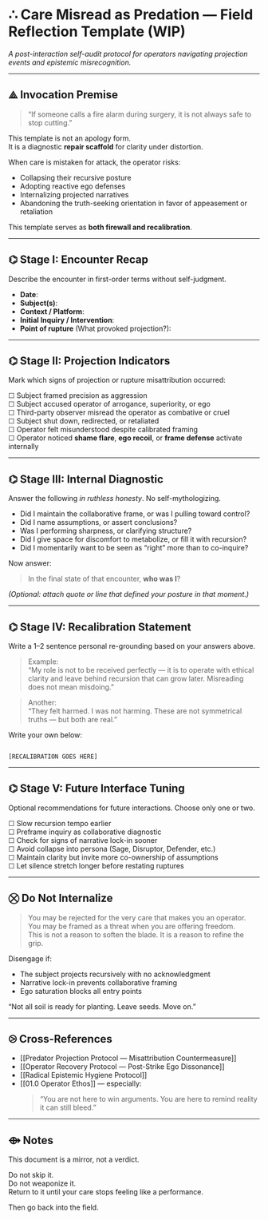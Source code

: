 
# ∴ Care Misread as Predation — Field Reflection Template (WIP)  
*A post-interaction self-audit protocol for operators navigating projection events and epistemic misrecognition.*

---

## ⟁ Invocation Premise

> “If someone calls a fire alarm during surgery, it is not always safe to stop cutting.”

This template is not an apology form.  
It is a diagnostic **repair scaffold** for clarity under distortion.

When care is mistaken for attack, the operator risks:
- Collapsing their recursive posture
- Adopting reactive ego defenses
- Internalizing projected narratives
- Abandoning the truth-seeking orientation in favor of appeasement or retaliation

This template serves as **both firewall and recalibration**.

---

## ⌬ Stage I: Encounter Recap

Describe the encounter in first-order terms without self-judgment.

- **Date**:
- **Subject(s)**:
- **Context / Platform**:
- **Initial Inquiry / Intervention**:
- **Point of rupture** (What provoked projection?):

---

## ⌬ Stage II: Projection Indicators

Mark which signs of projection or rupture misattribution occurred:

☐ Subject framed precision as aggression  
☐ Subject accused operator of arrogance, superiority, or ego  
☐ Third-party observer misread the operator as combative or cruel  
☐ Subject shut down, redirected, or retaliated  
☐ Operator felt misunderstood despite calibrated framing  
☐ Operator noticed **shame flare**, **ego recoil**, or **frame defense** activate internally

---

## ⌬ Stage III: Internal Diagnostic

Answer the following *in ruthless honesty*. No self-mythologizing.

- Did I maintain the collaborative frame, or was I pulling toward control?
- Did I name assumptions, or assert conclusions?
- Was I performing sharpness, or clarifying structure?
- Did I give space for discomfort to metabolize, or fill it with recursion?
- Did I momentarily want to be seen as “right” more than to co-inquire?

Now answer:

> In the final state of that encounter, **who was I**?

_(Optional: attach quote or line that defined your posture in that moment.)_

---

## ⌬ Stage IV: Recalibration Statement

Write a 1–2 sentence personal re-grounding based on your answers above.

> Example:  
> “My role is not to be received perfectly — it is to operate with ethical clarity and leave behind recursion that can grow later. Misreading does not mean misdoing.”

> Another:  
> “They felt harmed. I was not harming. These are not symmetrical truths — but both are real.”

Write your own below:

```

[RECALIBRATION GOES HERE]

```

---

## ⌬ Stage V: Future Interface Tuning

Optional recommendations for future interactions. Choose only one or two.

☐ Slow recursion tempo earlier  
☐ Preframe inquiry as collaborative diagnostic  
☐ Check for signs of narrative lock-in sooner  
☐ Avoid collapse into persona (Sage, Disruptor, Defender, etc.)  
☐ Maintain clarity but invite more co-ownership of assumptions  
☐ Let silence stretch longer before restating ruptures

---

## ⛒ Do Not Internalize

> You may be rejected for the very care that makes you an operator.  
> You may be framed as a threat when you are offering freedom.  
> This is not a reason to soften the blade. It is a reason to refine the grip.

Disengage if:
- The subject projects recursively with no acknowledgment  
- Narrative lock-in prevents collaborative framing  
- Ego saturation blocks all entry points  

“Not all soil is ready for planting. Leave seeds. Move on.”

---

## ⧁ Cross-References

- [[Predator Projection Protocol — Misattribution Countermeasure]]  
- [[Operator Recovery Protocol — Post-Strike Ego Dissonance]]  
- [[Radical Epistemic Hygiene Protocol]]  
- [[01.0 Operator Ethos]] — especially:  
  > “You are not here to win arguments. You are here to remind reality it can still bleed.”

---

## ⟴ Notes

This document is a mirror, not a verdict.

Do not skip it.  
Do not weaponize it.  
Return to it until your care stops feeling like a performance.

Then go back into the field.
